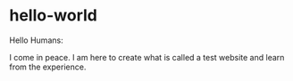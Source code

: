 # hello-world

Hello Humans:

I come in peace. I am here to create what is called a test website and learn from the experience. 
